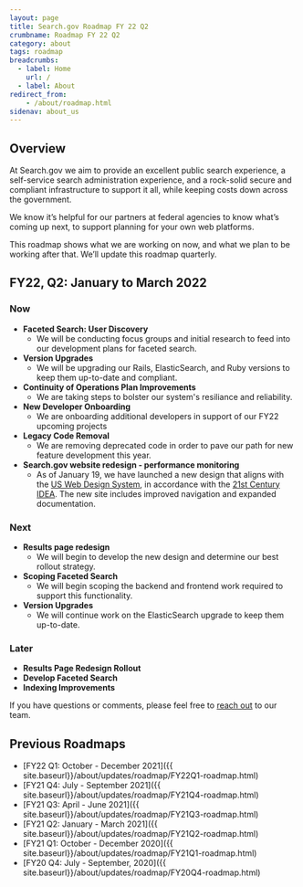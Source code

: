 ```yaml
---
layout: page
title: Search.gov Roadmap FY 22 Q2
crumbname: Roadmap FY 22 Q2
category: about
tags: roadmap
breadcrumbs:
  - label: Home
    url: /
  - label: About
redirect_from:
    - /about/roadmap.html
sidenav: about_us
---
```


## Overview

At Search.gov we aim to provide an excellent public search experience, a self-service search administration experience, and a rock-solid secure and compliant infrastructure to support it all, while keeping costs down across the government.

We know it’s helpful for our partners at federal agencies to know what’s coming up next, to support planning for your own web platforms. 

This roadmap shows what we are working on now, and what we plan to be working after that. We’ll update this roadmap quarterly.


## FY22, Q2: January to March 2022

### Now

* **Faceted Search: User Discovery**
  * We will be conducting focus groups and initial research to feed into our development plans for faceted search.
* **Version Upgrades**
  * We will be upgrading our Rails, ElasticSearch, and Ruby versions to keep them up-to-date and compliant. 
* **Continuity of Operations Plan Improvements** 
  * We are taking steps to bolster our system's resiliance and reliability.
* **New Developer Onboarding**
  * We are onboarding additional developers in support of our FY22 upcoming projects
* **Legacy Code Removal**
  * We are removing deprecated code in order to pave our path for new feature development this year.
* **Search.gov website redesign - performance monitoring**
  * As of January 19, we have launched a new design that aligns with the [US Web Design System](https://designsystem.digital.gov/), in accordance with the [21st Century IDEA](https://digital.gov/resources/21st-century-integrated-digital-experience-act/). The new site includes improved navigation and expanded documentation.

### Next

* **Results page redesign**
  * We will begin to develop the new design and determine our best rollout strategy.
* **Scoping Faceted Search**
  * We will begin scoping the backend and frontend work required to support this functionality.
* **Version Upgrades**
  * We will continue work on the ElasticSearch upgrade to keep them up-to-date.

### Later

* **Results Page Redesign Rollout**
* **Develop Faceted Search**
* **Indexing Improvements**

If you have questions or comments, please feel free to [reach out](mailto:search@support.digitalgov.gov) to our team.

## Previous Roadmaps

* [FY22 Q1: October - December 2021]({{ site.baseurl}}/about/updates/roadmap/FY22Q1-roadmap.html)
* [FY21 Q4: July - September 2021]({{ site.baseurl}}/about/updates/roadmap/FY21Q4-roadmap.html)
* [FY21 Q3: April - June 2021]({{ site.baseurl}}/about/updates/roadmap/FY21Q3-roadmap.html)
* [FY21 Q2: January - March 2021]({{ site.baseurl}}/about/updates/roadmap/FY21Q2-roadmap.html)
* [FY21 Q1: October - December 2020]({{ site.baseurl}}/about/updates/roadmap/FY21Q1-roadmap.html)
* [FY20 Q4: July - September, 2020]({{ site.baseurl}}/about/updates/roadmap/FY20Q4-roadmap.html)